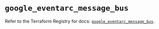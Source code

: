 # `google_eventarc_message_bus`

Refer to the Terraform Registry for docs: [`google_eventarc_message_bus`](https://registry.terraform.io/providers/hashicorp/google/6.33.0/docs/resources/eventarc_message_bus).

